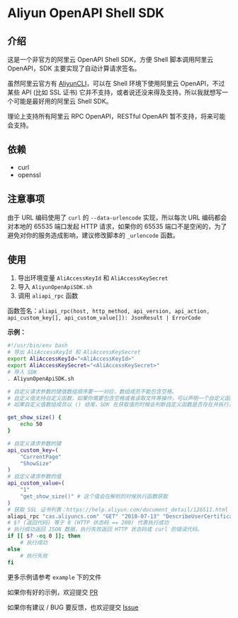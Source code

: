 # Aliyun OpenAPI Shell SDK

## 介绍

这是一个非官方的阿里云 OpenAPI Shell SDK，方便 Shell 脚本调用阿里云 OpenAPI，SDK 主要实现了自动计算请求签名。

虽然阿里云官方有 [AliyunCLI](https://github.com/aliyun/aliyun-cli)，可以在 Shell 环境下使用阿里云 OpenAPI，不过某些 API (比如 SSL 证书) 它并不支持，或者说还没来得及支持，所以我就想写一个可能是最好用的阿里云 Shell SDK。

理论上支持所有阿里云 RPC OpenAPI，RESTful OpenAPI 暂不支持，将来可能会支持。

## 依赖

* curl
* openssl

## 注意事项

由于 URL 编码使用了 `curl` 的 `--data-urlencode` 实现，所以每次 URL 编码都会对本地的 65535 端口发起 HTTP 请求，如果你的 65535 端口不是空闲的，为了避免对你的服务造成影响，建议修改脚本的 `_urlencode` 函数。

## 使用

1. 导出环境变量 `AliAccessKeyId` 和 `AliAccessKeySecret`
2. 导入 `AliyunOpenApiSDK.sh`
3. 调用 `aliapi_rpc` 函数

函数签名：`aliapi_rpc(host, http_method, api_version, api_action, api_custom_key[], api_custom_value[]): JsonResult | ErrorCode`

**示例：**

```bash
#!/usr/bin/env bash
# 导出 AliAccessKeyId 和 AliAccessKeySecret
export AliAccessKeyId="<AliAccessKeyId>"
export AliAccessKeySecret="<AliAccessKeySecret>"
# 导入 SDK
. AliyunOpenApiSDK.sh

# 自定义请求参数的键值数组顺序要一一对应，数组成员不能包含空格。
# 自定义值支持自定义函数，如果你需要包含空格或者读取文件等操作，可以声明一个自定义函数，像下面这样。
# 如果自定义值数组成员以 () 结尾，SDK 在获取值的时候会判断自定义函数是否存在并执行，如果不存在则取原始值。

get_show_size() {
    echo 50
}

# 自定义请求参数的键
api_custom_key=(
    "CurrentPage"
    "ShowSize"
)
# 自定义请求参数的值
api_custom_value=(
    "1"
    "get_show_size()" # 这个值会在解析的时候执行函数获取
)
# 获取 SSL 证书列表：https://help.aliyun.com/document_detail/126511.html
aliapi_rpc "cas.aliyuncs.com" "GET" "2018-07-13" "DescribeUserCertificateList" "${api_custom_key[*]}" "${api_custom_value[*]}"
# $? (返回代码) 等于 0 (HTTP 状态码 == 200) 代表执行成功
# 执行成功返回 JSON 数据，执行失败返回 HTTP 状态码或 curl 的错误代码。
if [[ $? -eq 0 ]]; then
    # 执行成功
else
    # 执行失败
fi

```

更多示例请参考 `example` 下的文件

如果你有好的示例，欢迎提交 [PR](https://github.com/Hill-98/aliyun-openapi-shell-sdk/pulls)

如果你有建议 / BUG 要反馈，也欢迎提交 [Issue](https://github.com/Hill-98/aliyun-openapi-shell-sdk/issues)

